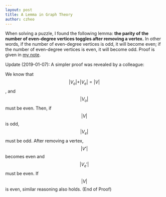 ```yaml
---
layout: post
title: A Lemma in Graph Theory
author: czheo
---
```


When solving a puzzle, I found the following lemma:
**the parity of the number of even-degree vertices toggles after removing a vertex.**
In other words, if the number of even-degree vertices is odd, it will become even;
if the number of even-degree vertices is even, it will become odd.
Proof is given in [my note](https://www.dropbox.com/s/up385wnihmvo0p1/ZYC006.pdf).

Update (2019-01-07): A simpler proof was revealed by a colleague:

We know that $$\vert V_o \vert + \vert V_e \vert = \vert V \vert$$,
and $$\vert V_o \vert$$ must be even.
Then, if $$\vert V \vert$$ is odd, $$\vert V_e \vert$$ must be odd.
After removing a vertex, $$\vert V' \vert$$ becomes even and $$\vert V_e' \vert$$ must be even.
If $$\vert V \vert$$ is even, similar reasoning also holds.
(End of Proof)